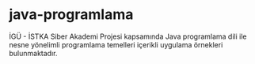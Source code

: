 # java-programlama
İGÜ - İSTKA Siber Akademi Projesi kapsamında Java programlama dili ile nesne yönelimli programlama temelleri içerikli uygulama örnekleri bulunmaktadır.
